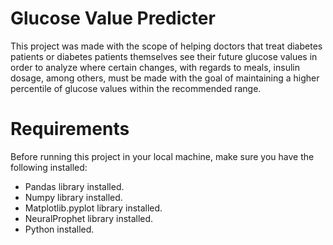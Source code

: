 # Glucose Value Predicter
This project was made with the scope of helping doctors that treat diabetes patients or diabetes patients themselves see their future glucose values in order to analyze where certain changes, with regards to meals, insulin dosage, among others, must be made with the goal of maintaining a higher percentile of glucose values within the recommended range. 

# Requirements
Before running this project in your local machine, make sure you have the following installed:
- Pandas library installed.
- Numpy library installed.
- Matplotlib.pyplot library installed.
- NeuralProphet library installed.
- Python installed. 
